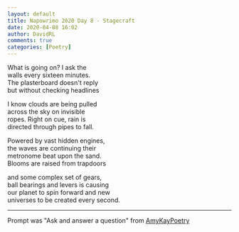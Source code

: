 ```yaml
---  
layout: default  
title: Napowrimo 2020 Day 8 - Stagecraft  
date: 2020-04-08 16:02  
author: DavidRL  
comments: true  
categories: [Poetry]  
---  
```

What is going on? I ask the  
walls every sixteen minutes.  
The plasterboard doesn't reply  
but without checking headlines  

I know clouds are being pulled  
across the sky on invisible  
ropes. Right on cue, rain is  
directed through pipes to fall.  

Powered by vast hidden engines,  
the waves are continuing their  
metronome beat upon the sand.  
Blooms are raised from trapdoors  

and some complex set of gears,  
ball bearings and levers is causing  
our planet to spin forward and new  
universes to be created every second.  

***  

Prompt was "Ask and answer a question" from <a href="https://www.instagram.com/amykaypoetry/" target="_blank" rel="noopener noreferrer">AmyKayPoetry</a>  
